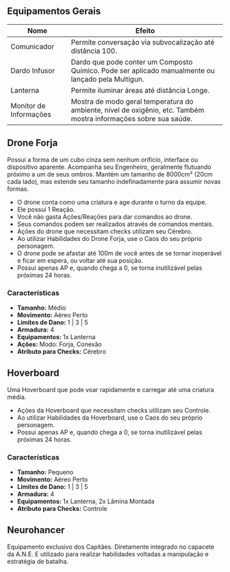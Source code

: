 ## Equipamentos Gerais

| Nome                   | Efeito                                                                                                           |
| ---------------------- | ---------------------------------------------------------------------------------------------------------------- |
| Comunicador            | Permite conversação via subvocalização até distância 100.                                                        |
| Dardo Infusor          | Dardo que pode conter um Composto Químico. Pode ser aplicado manualmente ou lançado pela Multigun.               |
| Lanterna               | Permite iluminar áreas até distância Longe.                                                                      |
| Monitor de Informações | Mostra de modo geral temperatura do ambiente, nível de oxigênio, etc. Também mostra informações sobre sua saúde. |

## Drone Forja

Possui a forma de um cubo cinza sem nenhum orifício, interface ou dispositivo aparente. Acompanha seu Engenheiro, geralmente flutuando próximo a um de seus ombros. Mantém um tamanho de 8000cm³ (20cm cada lado), mas estende seu tamanho indefinadamente para assumir novas formas.

- O drone conta como uma criatura e age durante o turno da equipe.
- Ele possui 1 Reação.
- Você não gasta Ações/Reações para dar comandos ao drone.
- Seus comandos podem ser realizados através de comandos mentais.
- Ações do drone que necessitam checks utilizam seu Cérebro.
- Ao utilizar Habilidades do Drone Forja, use o Caos do seu próprio personagem.
- O drone pode se afastar até 100m de você antes de se tornar inoperável e ficar em espera, ou voltar até sua posição.
- Possui apenas AP e, quando chega a 0, se torna inutilizável pelas próximas 24 horas.

### Características

- **Tamanho:** Médio
- **Movimento:** Aéreo Perto
- **Limites de Dano:** 1 | 3 | 5
- **Armadura:** 4
- **Equipamentos:** 1x Lanterna
- **Ações:** Modo: Forja, Conexão
- **Atributo para Checks:** Cérebro

## Hoverboard

Uma Hoverboard que pode voar rapidamente e carregar até uma criatura média.

- Ações da Hoverboard que necessitam checks utilizam seu Controle.
- Ao utilizar Habilidades da Hoverboard, use o Caos do seu próprio personagem.
- Possui apenas AP e, quando chega a 0, se torna inutilizável pelas próximas 24 horas.

### Características

- **Tamanho:** Pequeno
- **Movimento:** Aéreo Perto
- **Limites de Dano:** 1 | 3 | 5
- **Armadura:** 4
- **Equipamentos:** 1x Lanterna, 2x Lâmina Montada
- **Atributo para Checks:** Controle

## Neurohancer

Equipamento exclusivo dos Capitães. Diretamente integrado no capacete da A.N.E. E utilizado para realizar habilidades voltadas a manipulação e estratégia de batalha.
